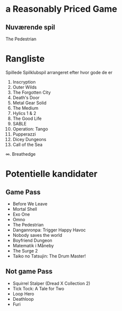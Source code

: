 # a Reasonably Priced Game

## Nuværende spil

The Pedestrian


# Rangliste

Spillede Spilklubspil arrangeret efter hvor gode de er

1. Inscryption
2. Outer Wilds
3. The Forgotten City
4. Death's Door
5. Metal Gear Solid
6. The Medium
7. Hylics 1 & 2
8. The Good Life
9. SABLE
10. Operation: Tango
11. Pupperazzi
12. Dicey Dungeons
13. Call of the Sea

∞. Breathedge


# Potentielle kandidater

## Game Pass

- Before We Leave
- Mortal Shell
- Exo One
- Omno
- The Pedestrian
- Danganronpa: Trigger Happy Havoc
- Nobody saves the world
- Boyfriend Dungeon
- Matematik i Måneby
- The Surge 2
- Taiko no Tatsujin: The Drum Master!


## Not game Pass

- Squirrel Stalper (Dread X Collection 2)
- Tick Tock: A Tale for Two
- Loop Hero
- Deathloop
- Furi

